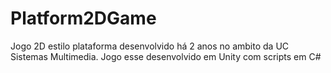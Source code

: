 # Platform2DGame

Jogo 2D estilo plataforma desenvolvido há 2 anos no ambito da UC Sistemas Multimedia. Jogo esse desenvolvido em Unity com scripts em C#
